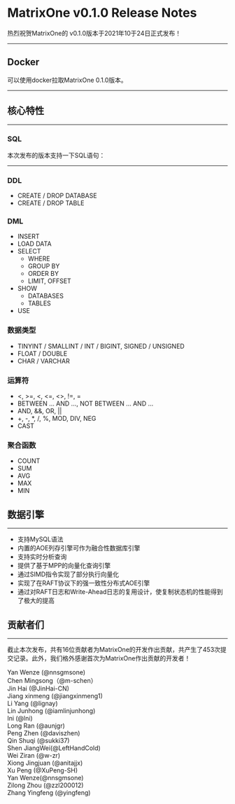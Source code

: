 # **MatrixOne v0.1.0 Release Notes**

热烈祝贺MatrixOne的 v0.1.0版本于2021年10于24日正式发布！

***

## **Docker**

可以使用docker拉取MatrixOne 0.1.0版本。

***

## **核心特性**

***

### **SQL**

本次发布的版本支持一下SQL语句：

***

### **DDL**

* CREATE / DROP DATABASE
* CREATE / DROP TABLE

### **DML**

* INSERT
* LOAD DATA
* SELECT
    - WHERE
    - GROUP BY
    - ORDER BY
    - LIMIT, OFFSET
* SHOW
    - DATABASES
    - TABLES
* USE

### **数据类型**

* TINYINT / SMALLINT / INT / BIGINT, SIGNED / UNSIGNED
* FLOAT / DOUBLE
* CHAR / VARCHAR

### **运算符**

* &lt;, >=, <, <=, <>, !=, =
* BETWEEN … AND …, NOT BETWEEN … AND …
* AND, &&, OR, ||
* +, -, *, /, %, MOD, DIV, NEG
* CAST

### **聚合函数**

* COUNT
* SUM
* AVG
* MAX
* MIN

## **数据引擎**

***

* 支持MySQL语法
* 内置的AOE列存引擎可作为融合性数据库引擎
* 支持实时分析查询
* 提供了基于MPP的向量化查询引擎
* 通过SIMD指令实现了部分执行向量化
* 实现了在RAFT协议下的强一致性分布式AOE引擎
* 通过对RAFT日志和Write-Ahead日志的复用设计，使复制状态机的性能得到了极大的提高

## **贡献者们**

***
截止本次发布，共有16位贡献者为MatrixOne的开发作出贡献，共产生了453次提交记录。此外，我们格外感谢首次为MatrixOne作出贡献的开发者！

Yan Wenze (@nnsgmsone)  
Chen Mingsong（@m-schen）  
Jin Hai (@JinHai-CN)  
Jiang xinmeng (@jiangxinmeng1)  
Li Yang (@lignay)  
Lin Junhong (@iamlinjunhong)  
lni (@lni)  
Long Ran (@aunjgr)  
Peng Zhen (@daviszhen)  
Qin Shuqi (@sukki37)  
Shen JiangWei(@LeftHandCold)  
Wei Ziran (@w-zr)  
Xiong Jingjuan (@anitajjx)  
Xu Peng (@XuPeng-SH)  
Yan Wenze(@nnsgmsone)  
Zilong Zhou (@zzl200012)  
Zhang Yingfeng (@yingfeng)
